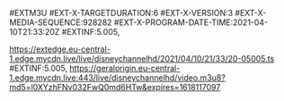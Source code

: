
#EXTM3U
#EXT-X-TARGETDURATION:6
#EXT-X-VERSION:3
#EXT-X-MEDIA-SEQUENCE:928282
#EXT-X-PROGRAM-DATE-TIME:2021-04-10T21:33:20Z
#EXTINF:5.005,

https://extedge.eu-central-1.edge.mycdn.live/live/disneychannelhd/2021/04/10/21/33/20-05005.ts
#EXTINF:5.005,
https://geralorigin.eu-central-1.edge.mycdn.live:443/live/disneychannelhd/video.m3u8?md5=l0XYzhFNv032FwQ0md6HTw&expires=1618117097
